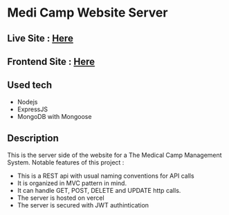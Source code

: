 # Medi Camp Website Server

## Live Site : [Here](https://medi-camp.web.app/)
## Frontend Site : [Here](https://github.com/NasifAhmed/medi-camp-client)

## Used tech

- Nodejs
- ExpressJS
- MongoDB with Mongoose

## Description

This is the server side of the website for a The Medical Camp Management System. 
Notable features of this project : 
- This is a REST api with usual naming conventions for API calls
- It is organized in MVC pattern in mind.
- It can handle GET, POST, DELETE and UPDATE http calls.
- The server is hosted on vercel
- The server is secured with JWT authintication
